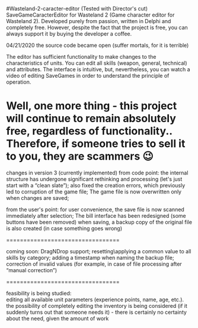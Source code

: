 #Wasteland-2-caracter-editor (Tested with Director's cut)
SaveGameCaracterEditor for Wasteland 2 (Game character editor for Wasteland 2).
Developed purely from passion, written in Delphi and completely free.
However, despite the fact that the project is free, you can always support it by buying the developer a coffee.

04/21/2020 the source code became open (suffer mortals, for it is terrible)

The editor has sufficient functionality to make changes to the characteristics of units.
You can edit all skills (weapon, general, technical) and attributes. 
The interface is intuitive, but, nevertheless, you can watch a video of editing SaveGames in order to understand the principle of operation.

Well, one more thing - this project will continue to remain absolutely free, regardless of functionality..
Therefore, if someone tries to sell it to you, they are scammers 😉
=================================

changes in version 3 (currently implemented)
from code point:
  the internal structure has undergone significant rethinking and processing (let's just start with a “clean slate”);
  also fixed the creation errors, which previously led to corruption of the game file;
  The game file is now overwritten only when changes are saved;

from the user's point: 
  for user convenience, the save file is now scanned immediately after selection;
  The bill interface has been redesigned (some buttons have been removed)
  when saving, a backup copy of the original file is also created (in case something goes wrong)

=================================

coming soon:
  DragNDrop support;
  resetting\applying a common value to all skills by category;
  adding a timestamp when naming the backup file;
  correction of invalid values ​​(for example, in case of file processing after “manual correction”)

=================================

feasibility is being studied:  
  editing all available unit parameters (experience points, name, age, etc.).
  the possibility of completely editing the inventory is being considered (if it suddenly turns out that someone needs it) - there is certainly no certainty about the need, given the amount of work
